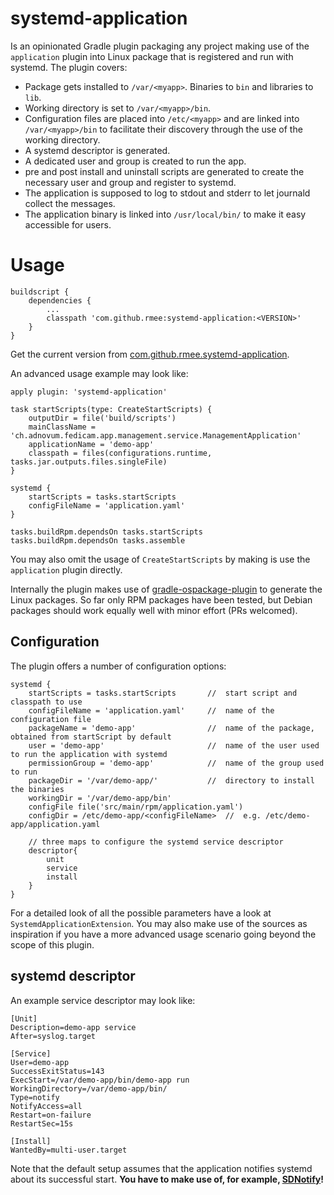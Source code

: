 # systemd-application

Is an opinionated Gradle plugin packaging any project making use of
the `application` plugin into Linux package that is registered and
run with systemd. The plugin covers:

- Package gets installed to `/var/<myapp>`. Binaries to `bin` and libraries to `lib`.
- Working directory is set to `/var/<myapp>/bin`.
- Configuration files are placed into `/etc/<myapp>` and are linked into
  `/var/<myapp>/bin` to facilitate their discovery through the use of the
  working directory.
- A systemd descriptor is generated.
- A dedicated user and group is created to run the app.
- pre and post install and uninstall scripts are generated to create the necessary
  user and group and register to systemd.
- The application is supposed to log to stdout and stderr to let journald collect
  the messages.
- The application binary is linked into `/usr/local/bin/` to make it easy
  accessible for users.  

# Usage

```
buildscript {
	dependencies {
	    ...
		classpath 'com.github.rmee:systemd-application:<VERSION>'
	}
}
```

Get the current version from [com.github.rmee.systemd-application](https://plugins.gradle.org/plugin/com.github.rmee.systemd-application).

An advanced usage example may look like:


```
apply plugin: 'systemd-application'

task startScripts(type: CreateStartScripts) {
	outputDir = file('build/scripts')
	mainClassName = 'ch.adnovum.fedicam.app.management.service.ManagementApplication'
	applicationName = 'demo-app'
	classpath = files(configurations.runtime, tasks.jar.outputs.files.singleFile)
}

systemd {
	startScripts = tasks.startScripts
	configFileName = 'application.yaml'
}

tasks.buildRpm.dependsOn tasks.startScripts
tasks.buildRpm.dependsOn tasks.assemble
```

You may also omit the usage of `CreateStartScripts` by making is use the
`application` plugin directly.

Internally the plugin makes use of 
[gradle-ospackage-plugin](https://github.com/nebula-plugins/gradle-ospackage-plugin)
to generate the Linux packages. So far only RPM packages have been tested, but
Debian packages should work equally well with minor effort (PRs welcomed).

## Configuration

The plugin offers a number of configuration options:

```
systemd {
	startScripts = tasks.startScripts   	//  start script and classpath to use
	configFileName = 'application.yaml' 	//  name of the configuration file
    packageName = 'demo-app'				//  name of the package, obtained from startScript by default
    user = 'demo-app' 						//  name of the user used to run the application with systemd
    permissionGroup = 'demo-app'			//  name of the group used to run
    packageDir = '/var/demo-app/'			//  directory to install the binaries 
    workingDir = '/var/demo-app/bin'		
    configFile file('src/main/rpm/application.yaml')
    configDir = /etc/demo-app/<configFileName>  //  e.g. /etc/demo-app/application.yaml 
    
    // three maps to configure the systemd service descriptor
    descriptor{
		unit
		service
		install
	}
}
```

For a detailed look of all the possible parameters have a look at
`SystemdApplicationExtension`. You may also make use of the sources as 
inspiration if you have a more advanced usage scenario going beyond the 
scope of this plugin.

## systemd descriptor

An example service descriptor may look like:

```
[Unit]
Description=demo-app service
After=syslog.target

[Service]
User=demo-app
SuccessExitStatus=143
ExecStart=/var/demo-app/bin/demo-app run
WorkingDirectory=/var/demo-app/bin/
Type=notify
NotifyAccess=all
Restart=on-failure
RestartSec=15s

[Install]
WantedBy=multi-user.target
```

Note that the default setup assumes that the application notifies systemd
about its successful start. **You have to make use of, for example,
[SDNotify](https://github.com/faljse/SDNotify)!**


